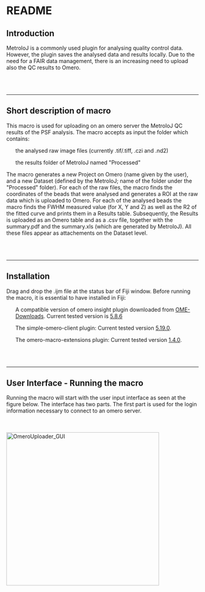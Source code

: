 <h1>README</h1>
<h2>Introduction</h2>
<p>MetroloJ is a commonly used plugin for analysing quality control data. However, the plugin saves the analysed data and results locally.
Due to the need for a FAIR data management, there is an increasing need to upload also the QC results to Omero.</p>
<br><br>
<hr>
<h2>Short description of macro</h2>
This macro is used for uploading on an omero server the MetroloJ QC results of the PSF analysis. 
The macro accepts as input the folder which contains:

<ul>the analysed raw image files (currently .tif/.tiff, .czi and .nd2)</ul>
<ul>the results folder of MetroloJ named "Processed"</ul>
<p>The macro generates a new Project on Omero (name given by the user), and a new Dataset (defined by the MetroloJ; name of the folder under the "Processed" folder).
For each of the raw files, the macro finds the coordinates of the beads that were analysed and generates a ROI at the raw data which is uploaded to Omero.
For each of the analysed beads the macro finds the FWHM measured value (for X, Y and Z) as well as the R2 of the fitted curve and prints them in a Results table. 
Subsequently, the Results is uploaded as an Omero table and as a .csv file,  together with the summary.pdf and the summary.xls (which are generated by MetroloJ). All these files appear as attachements on the Dataset level.</p>
<br><br>
<hr>
<h2>Installation</h2>
Drag and drop the .ijm file at the status bar of Fiji window.
Before running the macro, it is essential to have installed in Fiji:
<ul>A compatible version of omero insight plugin downloaded from <a href="https://www.openmicroscopy.org/omero/downloads/">OME-Downloads</a>. Current tested version is <a href="https://github.com/ome/omero-insight/releases/download/v5.8.6/omero_ij-5.8.6-all.jar">5.8.6</a></ul>
<ul>The simple-omero-client plugin: Current tested version <a href="https://github.com/GReD-Clermont/simple-omero-client/releases/tag/5.19.0">5.19.0</a>.</ul>
<ul>The omero-macro-extensions plugin: Current tested version <a href="https://github.com/GReD-Clermont/omero_macro-extensions/releases/tag/1.4.0">1.4.0</a>.</ul>
<br><br>
<hr>
<h2>User Interface - Running the macro</h2>
<p>Running the macro will start with the user input interface as seen at the figure below.
The interface has two parts. The first part is used for the login information necessary to connect to an omero server.</p>
<br><br>
<img width="400" alt="OmeroUploader_GUI" src="https://github.com/user-attachments/assets/d9ae9227-bfd7-4139-920b-312c5b56e0f8">
